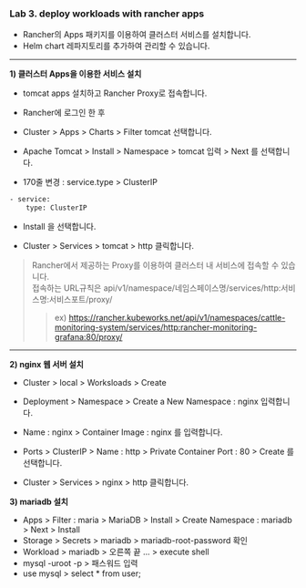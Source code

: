 ### Lab 3. deploy workloads with rancher apps

- Rancher의 Apps 패키지를 이용하여 클러스터 서비스를 설치합니다.
- Helm chart 레파지토리를 추가하여 관리할 수 있습니다.

---

**1) 클러스터 Apps을 이용한 서비스 설치**

- tomcat apps 설치하고 Rancher Proxy로 접속합니다.


- Rancher에 로그인 한 후
- Cluster > Apps > Charts > Filter tomcat 선택합니다.
- Apache Tomcat > Install > Namespace > tomcat 입력 > Next 를 선택합니다.
- 170줄 변경 : service.type > ClusterIP
```bash
- service: 
    type: ClusterIP
```
- Install 을 선택합니다.

- Cluster > Services > tomcat > http 클릭합니다.
> Rancher에서 제공하는 Proxy를 이용하여 클러스터 내 서비스에 접속할 수 있습니다.  
> 접속하는 URL규칙은 api/v1/namespace/네임스페이스명/services/http:서비스명:서비스포트/proxy/ 
>> ex) https://rancher.kubeworks.net/api/v1/namespaces/cattle-monitoring-system/services/http:rancher-monitoring-grafana:80/proxy/

---

**2) nginx 웹 서버 설치**

- Cluster > local > Worksloads > Create
- Deployment > Namespace > Create a New Namespace : nginx 입력합니다.
- Name : nginx > Container Image : nginx 를 입력합니다.
- Ports > ClusterIP > Name : http > Private Container Port : 80 > Create 를 선택합니다.


- Cluster > Services > nginx > http 클릭합니다. 

**3) mariadb 설치**

- Apps > Filter : maria > MariaDB > Install > Create Namespace : mariadb > Next > Install
- Storage > Secrets > mariadb > mariadb-root-password 확인
- Workload > mariadb > 오른쪽 끝 ... > execute shell
- mysql -uroot -p > 패스워드 입력
- use mysql > select * from user;



